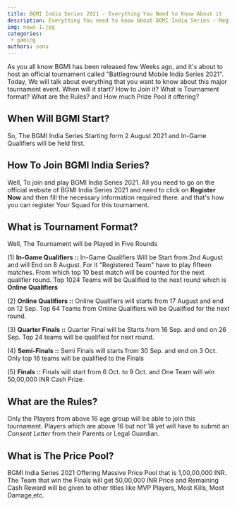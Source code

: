 ```yaml
---
title: BGMI India Series 2021 - Everything You Need to Know About it
description: Everything You need to know about BGMI India Series - Registration Process, Qualifiers, and Prize Pool
img: news-1.jpg
categories: 
 - gaming
authors: sonu
---
```


As you all know BGMI has been released few Weeks ago, and it's about to host an official tournament called "Battleground Mobile India Series 2021". Today, We will talk about everything that you want to know about this major tournament event. When will it start? How to Join it? What is Tournament format? What are the Rules? and How much Prize Pool it offering?

## When Will BGMI Start? 
So, The BGMI India Series Starting form 2 August 2021 and In-Game Qualifiers will be held first.

## How To Join BGMI India Series?
Well, To join and play BGMI India Series 2021. All you need to go on the official website of BGMI India Series 2021 and need to click on **Register Now** and then fill the necessary information required there. and that's how you can register Your Squad for this tournament.

## What is Tournament Format?
Well, The Tournament will be Played in Five Rounds

(1) **In-Game Qualifiers ::** In-Game Qualifiers Will be Start from 2nd August and will End on 8 August. For it "Registered Team" have to play fifteen matches. From which top 10 best match will be counted for the next qualifier round. Top 1024 Teams will be Qualified to the next round which is **Online Qualifiers**

(2) **Online Qualifiers ::** Online Qualifiers will starts from 17 August and end on 12 Sep. Top 64 Teams from Online Qualifiers will be Qualified for the next round.

(3) **Quarter Finals ::** Quarter Final will be Starts from 16 Sep. and end on 26 Sep. Top 24 teams will be qualified for next round.

(4) **Semi-Finals ::** Semi Finals will starts from 30 Sep. and end on 3 Oct. Only top 16 teams will be qualified to the Finals

(5) **Finals ::** Finals will start from 6 Oct. to 9 Oct. and One Team will win 50,00,000 INR Cash Prize.

## What are the Rules?
Only the Players from above 16 age group will be able to join this tournament. Players which are above 16 but not 18 yet will have to submit an _Consent Letter_  from their Parents or Legal Guardian.

## What is The Price Pool?
BGMI India Series 2021 Offering Massive Price Pool that is 1,00,00,000 INR. The Team that win the Finals will get 50,00,000 INR Price and Remaining Cash Reward will be given to other titles like MVP Players, Most Kills, Most Damage,etc.